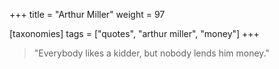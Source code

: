 +++
title = "Arthur Miller"
weight = 97

[taxonomies]
tags = ["quotes", "arthur miller", "money"]
+++

> "Everybody likes a kidder, but nobody lends him money."
